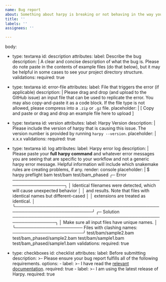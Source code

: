 ```yaml
---
name: Bug report
about: Something about harpy is breaking or not behaving in the way you expect
title: ''
labels: ''
assignees: ''

---
```


body:
  - type: textarea
    id: description
    attributes:
      label: Describe the bug
      description: |
        A clear and concise description of what the bug is. Please do note
        paste in the contents of example files (do that below), but it may
        be helpful in some cases to see your project directory structure. 
    validations:
      required: true

  - type: textarea
    id: error-file
    attributes:
      label: File that triggers the error (if applicable)
      description: |
        Please drag and drop (and upload to the GitHub issue) an input file that can be used to replicate the error.
        You may also copy-and-paste it as a code block.
        If the file type is not allowed, please compress into a `.zip` or `.gz` file.
      placeholder: |
        [ Copy and paste or drag and drop an example file here to upload ]

  - type: textarea
    id: version
    attributes:
      label: Harpy Version
      description: |
        Please include the version of harpy that is causing this issue. The version number is provided
        by running `harpy --version`.
      placeholder: |
        x.x.x
    validations:
      required: true

  - type: textarea
    id: log
    attributes:
      label: Harpy error log
      description: |
        Please paste your **full harpy command** and whatever error messages you are seeing
        that are specific to your workflow and not a generic harpy error message. Helpful information
        will include which snakemake rules are creating problems, if any.
      render: console
      placeholder: |
        $ harpy preflight bam test/bam test/bam_phased
        ╭─ Error ─────────────────────────────────────────────────────────────────╮
        │ Identical filenames were detected, which will cause unexpected behavior │
        │ and results. Note that files with identical names but different-cased   │
        │ extensions are treated as identical.                                    │
        ╰─────────────────────────────────────────────────────────────────────────╯
        ╭─ Solution ──────────────────────────────────────────────────────────────╮
        │ Make sure all input files have unique names.                            │
        ╰────────────────────── Files with clashing names: ───────────────────────╯
        test/bam/sample2.bam test/bam_phased/sample2.bam
        test/bam/sample1.bam test/bam_phased/sample1.bam
  validations:
      required: true

  - type: checkboxes
    id: checklist
    attributes:
      label: Before submitting
      description: >-
        Please ensure your bug report fulfills all of the following requirements.
      options:
        - label: >-
            I have read the [relevant documentation](https://pdimens.github.io/harpy/).
          required: true
        - label: >-
            I am using the latest release of Harpy.
          required: true
